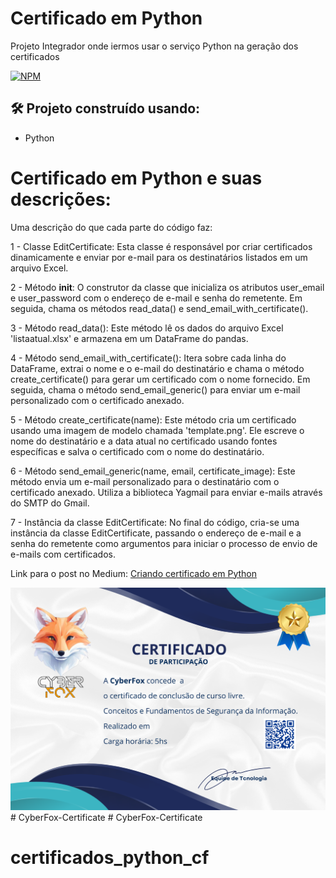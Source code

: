 # Certificado em Python
Projeto Integrador onde iermos usar o serviço Python na geração dos certificados

[![NPM](https://img.shields.io/npm/l/react)](https://github.com/henriquearaujooficial/python_certificate/blob/main/LICENSE)

## 🛠️ Projeto construído usando:
- Python

# Certificado em Python e suas descrições:

Uma descrição do que cada parte do código faz:

1 - Classe EditCertificate: Esta classe é responsável por criar certificados dinamicamente e enviar por e-mail para os destinatários listados em um arquivo Excel.

2 - Método __init__: O construtor da classe que inicializa os atributos user_email e user_password com o endereço de e-mail e senha do remetente. Em seguida, chama os métodos read_data() e send_email_with_certificate().

3 - Método read_data(): Este método lê os dados do arquivo Excel 'listaatual.xlsx' e armazena em um DataFrame do pandas.

4 - Método send_email_with_certificate(): Itera sobre cada linha do DataFrame, extrai o nome e o e-mail do destinatário e chama o método create_certificate() para gerar um certificado com o nome fornecido. Em seguida, chama o método send_email_generic() para enviar um e-mail personalizado com o certificado anexado.

5 - Método create_certificate(name): Este método cria um certificado usando uma imagem de modelo chamada 'template.png'. Ele escreve o nome do destinatário e a data atual no certificado usando fontes específicas e salva o certificado com o nome do destinatário.

6 - Método send_email_generic(name, email, certificate_image): Este método envia um e-mail personalizado para o destinatário com o certificado anexado. Utiliza a biblioteca Yagmail para enviar e-mails através do SMTP do Gmail.

7 - Instância da classe EditCertificate: No final do código, cria-se uma instância da classe EditCertificate, passando o endereço de e-mail e a senha do remetente como argumentos para iniciar o processo de envio de e-mails com certificados.

Link para o post no Medium: [Criando certificado em Python](https://github.com/henriquearaujooficial/python_certificate/tree/main)

![gameScreen](./template.png)
#   C y b e r F o x - C e r t i f i c a t e 
 
 # CyberFox-Certificate
# certificados_python_cf
